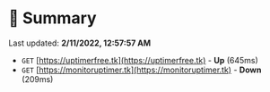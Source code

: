 # 📖 Summary
Last updated: **2/11/2022, 12:57:57 AM**

- `GET` [https://uptimerfree.tk](https://uptimerfree.tk) - **Up** (645ms)
- `GET` [https://monitoruptimer.tk](https://monitoruptimer.tk) - **Down** (209ms)

